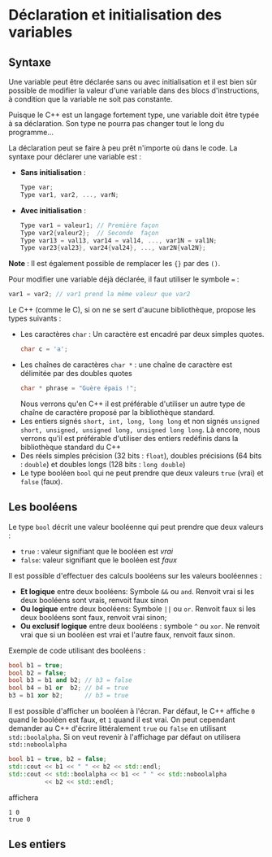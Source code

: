 # Déclaration et initialisation des variables

## Syntaxe

Une variable peut être déclarée sans ou avec initialisation et il est bien sûr possible de modifier la valeur d'une variable dans des blocs d'instructions, à condition que la variable ne soit pas constante.

Puisque le C++ est un langage fortement type, une variable doit être typée à sa déclaration. Son type ne pourra pas changer tout le long du programme...

La déclaration peut se faire à peu prêt n'importe où dans le code. La syntaxe pour déclarer une variable est :

  - **Sans initialisation** : 
    ```cpp
    Type var;
    Type var1, var2, ..., varN;
    ```
  - **Avec initialisation** :
    ```cpp
    Type var1 = valeur1; // Première façon 
    Type var2{valeur2};  // Seconde  façon
    Type var13 = val13, var14 = val14, ..., var1N = val1N;
    Type var23{val23}, var24{val24}, ..., var2N{val2N};
    ```

**Note** : Il est également possible de remplacer les `{}` par des `()`. 

Pour modifier une variable déjà déclarée, il faut utiliser le symbole `=` :
```cpp
var1 = var2; // var1 prend la même valeur que var2
```

Le C++ (comme le C), si on ne se sert d'aucune bibliothèque, propose les types suivants :

  - Les caractères `char` : Un caractère est encadré par deux simples quotes.
    ```cpp
    char c = 'a';
    ```
  - Les chaînes de caractères `char *` : une chaîne de caractère est délimitée par des doubles quotes
    ```cpp
    char * phrase = "Guère épais !";
    ```
    Nous verrons qu'en C++ il est préférable d'utiliser un autre type de chaîne de caractère proposé par la bibliothèque standard.
  - Les entiers signés `short, int, long, long long` et non signés `unsigned short, unsigned, unsigned long, unsigned long long`. Là encore, nous verrons qu'il est préférable d'utiliser des entiers redéfinis dans la bibliothèque standard du C++
  - Des réels simples précision (32 bits : `float`), doubles précisions (64 bits : `double`) et doubles longs (128 bits : `long double`)
  - Le type booléen `bool` qui ne peut prendre que deux valeurs `true` (vrai) et `false` (faux).

## Les booléens

Le type `bool` décrit une valeur booléenne qui peut prendre que deux valeurs :
  - `true` : valeur signifiant que le booléen est *vrai*
  - `false`: valeur signifiant que le booléen est *faux*

Il est possible d'effectuer des calculs booléens sur les valeurs booléennes :

 - **Et logique** entre deux booléens: Symbole `&&` ou `and`. Renvoit vrai si les deux booléens sont vrais, renvoit faux sinon
 - **Ou logique** entre deux booléens: Symbole `||` ou `or`. Renvoit faux si les deux booléens sont faux, renvoit vrai sinon;
 - **Ou exclusif logique** entre deux booléens : symbole `^` ou `xor`. Ne renvoit vrai que si un booléen est vrai et l'autre faux, renvoit faux sinon.

Exemple de code utilisant des booléens :
```cpp
bool b1 = true;
bool b2 = false;
bool b3 = b1 and b2; // b3 = false
bool b4 = b1 or  b2; // b4 = true
b3 = b1 xor b2;      // b3 = true
```

Il est possible d'afficher un booléen à l'écran. Par défaut, le C++ affiche `0` quand le booléen est faux, et `1` quand il est vrai. On peut cependant demander au C++ d'écrire littéralement `true` ou `false` en utilisant `std::boolalpha`. Si on veut revenir à l'affichage par défaut on utilisera `std::noboolalpha`

```cpp
bool b1 = true, b2 = false;
std::cout << b1 << " " << b2 << std::endl;
std::cout << std::boolalpha << b1 << " " << std::noboolalpha
          << b2 << std::endl;
```

affichera

    1 0
    true 0

## Les entiers

